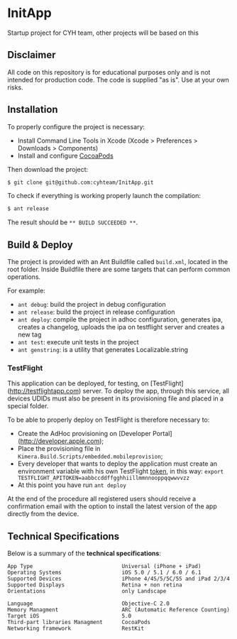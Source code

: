 InitApp
=======

Startup project for CYH team, other projects will be based on this

## Disclaimer
All code on this repository is for educational purposes only and is not intended for production code. The code is supplied "as is". Use at your own risks.

## Installation

To properly configure the project is necessary:

* Install Command Line Tools in Xcode (Xcode > Preferences > Downloads > Components)
* Install and configure [CocoaPods](http://cocoapods.org/)


Then download the project:

```bash
$ git clone git@github.com:cyhteam/InitApp.git
```

To check if everything is working properly launch the compilation:

```bash
$ ant release
```

The result should be  `** BUILD SUCCEEDED **`.

## Build & Deploy

The project is provided with an Ant Buildfile called `build.xml`, located in the root folder. Inside Buildfile there are some targets that can perform common operations.

For example:

* `ant debug`: build the project in debug configuration
* `ant release`: build the project in release configuration
* `ant deploy`: compile the project in adhoc configuration, generates ipa, creates a changelog, uploads the ipa on testflight server and creates a new tag
* `ant test`: execute unit tests in the project
* `ant genstring`: is a utility that generates Localizable.string

### TestFlight

This application can be deployed, for testing, on [TestFlight] (http://testflightapp.com) server. To deploy the app, through this service, all devices UDIDs must also be present in its provisioning file and placed in a special folder.

To be able to properly deploy on TestFlight is therefore necessary to:

* Create the AdHoc provisioning on [Developer Portal] (http://developer.apple.com);
* Place the provisioning file in `Kimera.Build.Scripts/embedded.mobileprovision`;
* Every developer that wants to deploy the application must create an environment variable with his own TestFlight [token](https://testflightapp.com/account/#api), in this way: `export TESTFLIGHT_APITOKEN=aabbccddffgghhiillmmnnooppqqwwvvzz`
* At this point you have run `ant deploy`

At the end of the procedure all registered users should receive a confirmation email with the option to install the latest version of the app directly from the device.

## Technical Specifications

Below is a summary of the **technical specifications**:

```text
App Type                            Universal (iPhone + iPad)
Operating Systems                   iOS 5.0 / 5.1 / 6.0 / 6.1
Supported Devices                   iPhone 4/4S/5/5C/5S and iPad 2/3/4
Supported Displays                  Retina + non retina
Orientations                        only Landscape

Language                            Objective-C 2.0
Memory Managment                    ARC (Automatic Reference Counting)
Target iOS                          5.0
Third-part libraries Managment      CocoaPods
Networking framework                RestKit
```
